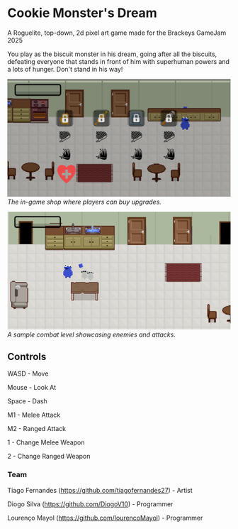 # Cookie Monster's Dream

A Roguelite, top-down, 2d pixel art game made for the Brackeys GameJam 2025

You play as the biscuit monster in his dream, going after all the biscuits, defeating everyone that stands in front of him with superhuman powers and a lots of hunger. Don't stand in his way!

![Game Shop](sampleImages/shopImg.png)  
*The in-game shop where players can buy upgrades.*

![Level Example](sampleImages/fightImg.png)  
*A sample combat level showcasing enemies and attacks.*

## Controls

WASD - Move

Mouse - Look At

Space - Dash

M1 - Melee Attack

M2 - Ranged Attack

1 - Change Melee Weapon

2 - Change Ranged Weapon

### Team
Tiago Fernandes (https://github.com/tiagofernandes27) - Artist

Diogo Silva (https://github.com/DiogoV10) - Programmer

Lourenço Mayol (https://github.com/lourencoMayol) - Programmer